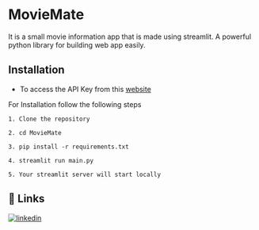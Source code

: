 
# MovieMate

It is a small movie information app that is made using streamlit. A powerful python library for building web app easily.

## Installation

- To access the API Key from this [website](https://www.omdbapi.com/)

For Installation follow the following steps

`1. Clone the repository`

`2. cd MovieMate`

`3. pip install -r requirements.txt`

`4. streamlit run main.py`

`5. Your streamlit server will start locally`
    
## 🔗 Links

[![linkedin](https://img.shields.io/badge/linkedin-0A66C2?style=for-the-badge&logo=linkedin&logoColor=white)](https://www.linkedin.com/in/swapnilsingh99/)

  